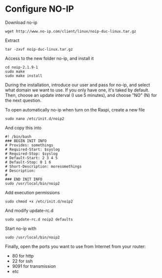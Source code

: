 # Configure NO-IP

Download no-ip

    wget http://www.no-ip.com/client/linux/noip-duc-linux.tar.gz

Extract

    tar -zxvf noip-duc-linux.tar.gz

Access to the new folder no-ip, and install it

    cd noip-2.1.9-1
    sudo make
    sudo make install

During the installation, introduce our user and pass for no-ip, and select what domain we want to use. If you only have one, it's taked by default. Then, choose an update interval (I use 5 minutes), and choose "NO" (N) for the next question.

To open automatically no-ip when turn on the Raspi, create a new file

    sudo nano /etc/init.d/noip2

And copy this into

    #! /bin/bash
    ### BEGIN INIT INFO
    # Provides: somethings
    # Required-Start: $syslog
    # Required-Stop: $syslog
    # Default-Start: 2 3 4 5
    # Default-Stop: 0 1 6
    # Short-Description: moresomethings
    # Description:
    #
    ### END INIT INFO
    sudo /usr/local/bin/noip2

Add execution permissions

    sudo chmod +x /etc/init.d/noip2

And modify update-rc.d

    sudo update-rc.d noip2 defaults

Start no-ip with

    sudo /usr/local/bin/noip2

Finally, open the ports you want to use from Internet from your router:

- 80 for http
- 22 for ssh
- 9091 for transmission
- etc

